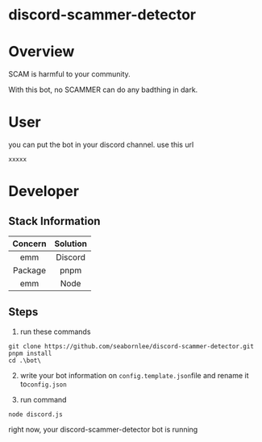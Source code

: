 # discord-scammer-detector

# Overview

SCAM is harmful to your community.

With this bot, no SCAMMER can do any badthing in dark.

# User

you can put the bot in your discord channel. use this url

```angular2html
xxxxx
```

# Developer

## Stack Information

|Concern|Solution|
|:---:|:---:|
|emm|Discord|
|Package|pnpm|
|emm|Node|

## Steps

1. run these commands

```angular2html
git clone https://github.com/seabornlee/discord-scammer-detector.git
pnpm install
cd .\bot\
```

2. write your bot information on `config.template.json`file and rename it to`config.json`

3. run command

```angular2html
node discord.js
```

right now, your discord-scammer-detector bot is running



